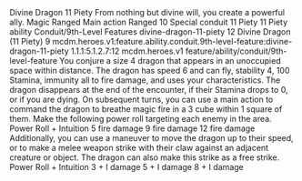 <ability>
  <name>Divine Dragon</name>
  <cost>11 Piety</cost>
  <flavor>From nothing but divine will, you create a powerful ally.</flavor>
  <keywords>
    <keyword>Magic</keyword>
    <keyword>Ranged</keyword>
  </keywords>
  <type>Main action</type>
  <distance>Ranged 10</distance>
  <target>Special</target>
  <metadata>
    <class>conduit</class>
    <cost>11 Piety</cost>
    <cost_amount>11</cost_amount>
    <cost_resource>Piety</cost_resource>
    <feature_type>ability</feature_type>
    <file_dpath>Conduit/9th-Level Features</file_dpath>
    <item_id>divine-dragon-11-piety</item_id>
    <item_index>12</item_index>
    <item_name>Divine Dragon (11 Piety)</item_name>
    <level>9</level>
    <scc>mcdm.heroes.v1:feature.ability.conduit.9th-level-feature:divine-dragon-11-piety</scc>
    <scdc>1.1.1:5.1.2.7:12</scdc>
    <source>mcdm.heroes.v1</source>
    <type>feature/ability/conduit/9th-level-feature</type>
  </metadata>
  <effects>
    <effect type="mundane">You conjure a size 4 dragon that appears in an unoccupied space within distance. The dragon has speed 6 and can fly, stability 4, 100 Stamina, immunity all to fire damage, and uses your characteristics. The dragon disappears at the end of the encounter, if their Stamina drops to 0, or if you are dying. On subsequent turns, you can use a main action to command the dragon to breathe magic fire in a 3 cube within 1 square of them. Make the following power roll targeting each enemy in the area.</effect>
    <effect type="roll">
      <roll>Power Roll + Intuition</roll>
      <t1>5 fire damage</t1>
      <t2>9 fire damage</t2>
      <t3>12 fire damage</t3>
    </effect>
    <effect type="mundane">Additionally, you can use a maneuver to move the dragon up to their speed, or to make a melee weapon strike with their claw against an adjacent creature or object. The dragon can also make this strike as a free strike.</effect>
    <effect type="roll">
      <roll>Power Roll + Intuition</roll>
      <t1>3 + I damage</t1>
      <t2>5 + I damage</t2>
      <t3>8 + I damage</t3>
    </effect>
  </effects>
</ability>

